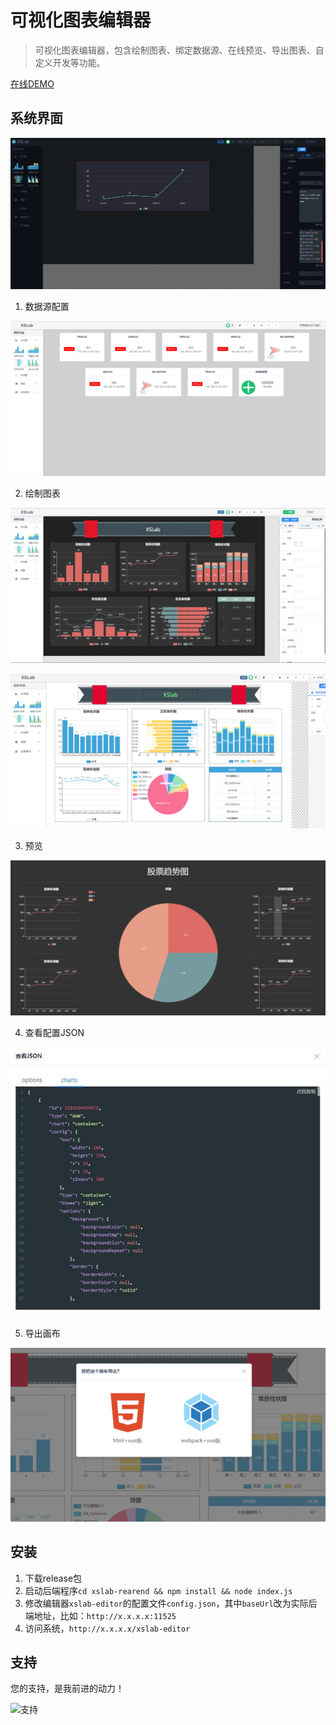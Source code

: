 # 可视化图表编辑器
> 可视化图表编辑器，包含绘制图表、绑定数据源、在线预览、导出图表、自定义开发等功能。

[在线DEMO](https://server.isaacxu.com:4443/xslab/#/)

## 系统界面

![黑色主题](./assets/黑色主题.png)

1. 数据源配置

![数据源配置](./assets/xslab_03.png?imageView2/0/w/600)

2. 绘制图表

![绘制图表](./assets/xslab_01.png?imageView2/0/w/600)

![绘制图表](./assets/xslab_02.png?imageView2/0/w/600)

3. 预览

![预览](./assets/xslab_05.png?imageView2/0/w/600)

4. 查看配置JSON

![查看配置JSON](./assets/%E6%9F%A5%E7%9C%8BJSON.jpg?imageView2/0/w/600)

5. 导出画布

![导出画布](./assets/%E5%AF%BC%E5%87%BA%E7%94%BB%E5%B8%83.png?imageView2/0/w/600)

## 安装

1. 下载release包
2. 启动后端程序`cd xslab-rearend && npm install && node index.js`
3. 修改编辑器`xslab-editor`的配置文件`config.json`，其中`baseUrl`改为实际后端地址，比如：`http://x.x.x.x:11525`
4. 访问系统，`http://x.x.x.x/xslab-editor`

## 支持

您的支持，是我前进的动力！

![支持](http://server.isaacxu.com:3004/uploads/upload_1b64a499930fd672448582fb7530fd31.png)
